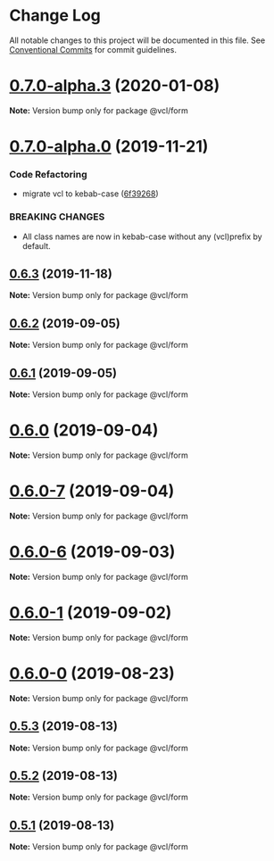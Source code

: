 # Change Log

All notable changes to this project will be documented in this file.
See [Conventional Commits](https://conventionalcommits.org) for commit guidelines.

# [0.7.0-alpha.3](https://github.com/vcl/form/compare/v0.7.0-alpha.0...v0.7.0-alpha.3) (2020-01-08)

**Note:** Version bump only for package @vcl/form





# [0.7.0-alpha.0](https://github.com/vcl/form/compare/v0.6.2...v0.7.0-alpha.0) (2019-11-21)


### Code Refactoring

* migrate vcl to kebab-case ([6f39268](https://github.com/vcl/form/commit/6f39268fe95b3f48d44da527e7e283e97eca04cd))


### BREAKING CHANGES

* All class names are now in kebab-case without any (vcl)prefix by default.





## [0.6.3](https://github.com/vcl/form/compare/v0.6.2...v0.6.3) (2019-11-18)

**Note:** Version bump only for package @vcl/form





## [0.6.2](https://github.com/vcl/form/compare/v0.6.1...v0.6.2) (2019-09-05)

**Note:** Version bump only for package @vcl/form





## [0.6.1](https://github.com/vcl/form/compare/v0.6.0...v0.6.1) (2019-09-05)

**Note:** Version bump only for package @vcl/form





# [0.6.0](https://github.com/vcl/form/compare/v0.6.0-7...v0.6.0) (2019-09-04)

**Note:** Version bump only for package @vcl/form





# [0.6.0-7](https://github.com/vcl/form/compare/v0.6.0-5...v0.6.0-7) (2019-09-04)

**Note:** Version bump only for package @vcl/form





# [0.6.0-6](https://github.com/vcl/form/compare/v0.6.0-5...v0.6.0-6) (2019-09-03)

**Note:** Version bump only for package @vcl/form





# [0.6.0-1](https://github.com/vcl/form/compare/v0.6.0-0...v0.6.0-1) (2019-09-02)

**Note:** Version bump only for package @vcl/form





# [0.6.0-0](https://github.com/vcl/form/compare/v0.5.4...v0.6.0-0) (2019-08-23)

**Note:** Version bump only for package @vcl/form





## [0.5.3](https://github.com/vcl/form/compare/v0.5.1...v0.5.3) (2019-08-13)

**Note:** Version bump only for package @vcl/form





## [0.5.2](https://github.com/vcl/form/compare/v0.5.1...v0.5.2) (2019-08-13)

**Note:** Version bump only for package @vcl/form





## [0.5.1](https://github.com/vcl/form/compare/v0.5.0...v0.5.1) (2019-08-13)

**Note:** Version bump only for package @vcl/form
